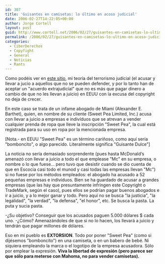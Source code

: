 ```yaml
---
id: 307
title: 'Guisantes en camisetas: lo último en acoso judicial'
date: 2006-02-27T14:22:05+00:00
author: Jorge Cortell
layout: post
guid: http://www.cortell.net/2006/02/27/guisantes-en-camisetas-lo-ultimo-en-acoso-judicial/
permalink: /2006/02/27/guisantes-en-camisetas-lo-ultimo-en-acoso-judicial/
categories:
  - CiberDerechos
  - Copyfight
  - General
  - Noticias
  - Rants
---
```

Como podéis ver en [este sitio](http://www.sourpeas.org/), mi teorí­a del terrorismo judicial (el acusar y llevar a jucio a aquellos que no se pueden defender, y por lo tanto han de aceptar un "acuerdo extrajudicial" que no es más que pagar dinero a cambio de que no les llevan a juicio) en EEUU con la excusa del copyright no deja de crecer.

En este caso se trata de un infame abogado de Miami (Alexander E. Barthet), quien, en nombre de su cliente (Sweet Pea Limited, Inc.) acusa con llevar a juicio a empresas e indiví­duos que se atrevan a vender cualquier prenda de ropa que lleve la inscripción "Sweet Pea", la cual está registrada para su uso en ropa por la mencionada empresa.

[Nota.- en EEUU "Sweet Pea" es un término cariñoso, como aquí­ serí­a "bomboncito", o algo parecido. Literalmente significa "Guisante Dulce"]

La noticia no serí­a demasiado sorprendente (pues hasta McDonald‘s amenazó con llevar a juicio a todo el que emplease "Mc" en su empresa, o nombre o lo que fuese... pero tuvo que desistir cuando se dio cuenta de que en Escocia casi todo el munod y casi todas las empresas llevan "Mc") si no fuese por los métodos empleados: el abogado ha acusado a 52 pequeñas empresas e indiví­duos. Bien se ha guardado de acusar a grandes empresas (que las hay que presuntamente infringen este Copyright o TradeMark, según el caso), pues ellos se podrí­an pagar buenos abogados e ir a juicio, y a lo mejor ganar y todo. Pero aquí­ no se busca "la justicia", "la legalidad", "la verdad", "la defensa", "el honor", etc. Se busca la pasta. La puta y sucia pasta.

-¿Su objetivo? Conseguir que los acusados paguen 5.000 dólares $ cada uno. -¿Cómo? Amenazándoles de que si no lo hacen, los llevará a juicio y tendrán que pagar millones de dólares.

Eso en mi pueblo es **EXTORSION**. Todo por poner "Sweet Pea" (como si dijésemos "bomboncito") en una camiseta, o en un babero de bebé. Ni siquiera empleando la marca o el logotipo de la empresa acusadora. Sólo por emplear la expresión. **Viva la libertad de expresión (pero parece ser que sólo para meterse con Mahoma, no para vender camisetas).**